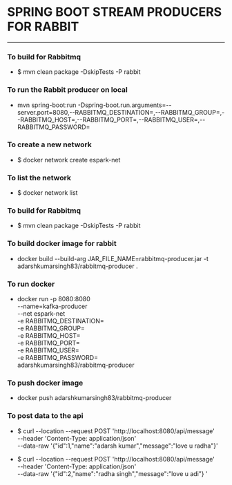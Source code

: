 # SPRING BOOT STREAM PRODUCERS FOR RABBIT

---

### To build for Rabbitmq
* $ mvn clean package -DskipTests -P rabbit

### To run the Rabbit producer on local 
* mvn spring-boot:run -Dspring-boot.run.arguments=--server.port=8080,--RABBITMQ_DESTINATION=,--RABBITMQ_GROUP=,--RABBITMQ_HOST=,--RABBITMQ_PORT=,--RABBITMQ_USER=,--RABBITMQ_PASSWORD=


### To create a new network
* $ docker network create espark-net

### To list the network
* $ docker network list

### To build for Rabbitmq
* $ mvn clean package -DskipTests -P rabbit
### To build docker image for rabbit
* docker build --build-arg JAR_FILE_NAME=rabbitmq-producer.jar  -t adarshkumarsingh83/rabbitmq-producer .

### To run docker
* docker run -p 8080:8080 \
  --name=kafka-producer  \
  --net espark-net  \
  -e RABBITMQ_DESTINATION=   \
  -e RABBITMQ_GROUP=   \
  -e RABBITMQ_HOST=   \
  -e RABBITMQ_PORT=   \
  -e RABBITMQ_USER=   \
  -e RABBITMQ_PASSWORD=   \
  adarshkumarsingh83/rabbitmq-producer

### To push docker image 
* docker push adarshkumarsingh83/rabbitmq-producer

### To post data to the api 
* $ curl --location --request POST 'http://localhost:8080/api/message' \
--header 'Content-Type: application/json' \
--data-raw '{"id":1,"name":"adarsh kumar","message":"love u radha"}'

* $ curl --location --request POST 'http://localhost:8080/api/message' \
--header 'Content-Type: application/json' \
--data-raw '{"id":2,"name":"radha singh","message":"love u adi"} '